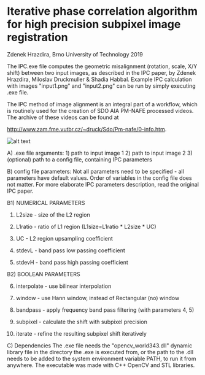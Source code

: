 # Iterative phase correlation algorithm for high precision subpixel image registration
Zdenek Hrazdira, Brno University of Technology
2019

The IPC.exe file computes the geometric misalignment 
(rotation, scale, X/Y shift) between two input images, 
as described in the IPC paper, by Zdenek Hrazdira, Miloslav
Druckmuller & Shadia Habbal. Example IPC calculation 
with images "input1.png" and "input2.png" can be run
by simply executing .exe file.

The IPC method of image alignment is an integral part of a workflow, 
which is routinely used for the creation of SDO AIA PM-NAFE processed videos. 
The archive of these videos can be found at 

http://www.zam.fme.vutbr.cz/~druck/Sdo/Pm-nafe/0-info.htm.

![alt text](https://raw.githubusercontent.com/zdenyhraz/IPC/master/demo.PNG "demo picture")

A) .exe file arguments:
	1) path to input image 1
	2) path to input image 2
	3) (optional) path to a config file,
	containing IPC parameters

B) config file parameters:
Not all parameters need to be specified - all
parameters have default values. Order of variables 
in the config file does not matter.
For more elaborate IPC parameters description,
read the original IPC paper.

B1) NUMERICAL PARAMETERS

1) L2size - size of the L2 region

2) L1ratio - ratio of L1 region
	(L1size=L1ratio * L2size * UC)

3) UC - L2 region upsampling coefficient

4) stdevL - band pass low passing coefficient

5) stdevH - band pass high passing coefficient


B2) BOOLEAN PARAMETERS

6) interpolate - use bilinear interpolation

7) window - use Hann window, instead of
	Rectangular (no) window

8) bandpass - apply frequency band pass 
	filtering (with parameters 4, 5)

9) subpixel - calculate the shift with subpixel
	precision

10) iterate - refine the resulting subpixel shift
	iteratively

C) Dependencies
The .exe file needs the "opencv_world343.dll"
dynamic library file in the directory the .exe 
is executed from, or the path to the .dll needs
to be added to the system environment variable
PATH, to run it from anywhere. The executable
was made with C++ OpenCV and STL libraries.
